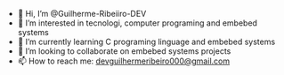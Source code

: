 - 👋 Hi, I’m @Guilherme-Ribeiiro-DEV
- 👀 I’m interested in tecnologi, computer programing and embebed systems
- 🌱 I’m currently learning C programing linguage and embebed systems
- 💞️ I’m looking to collaborate on embebed systems projects
- 📫 How to reach me: devguilhermeribeiro000@gmail.com

<!---
Guilherme-Ribeiiro-DEV/Guilherme-Ribeiiro-DEV is a ✨ special ✨ repository because its `README.md` (this file) appears on your GitHub profile.
You can click the Preview link to take a look at your changes.
--->
